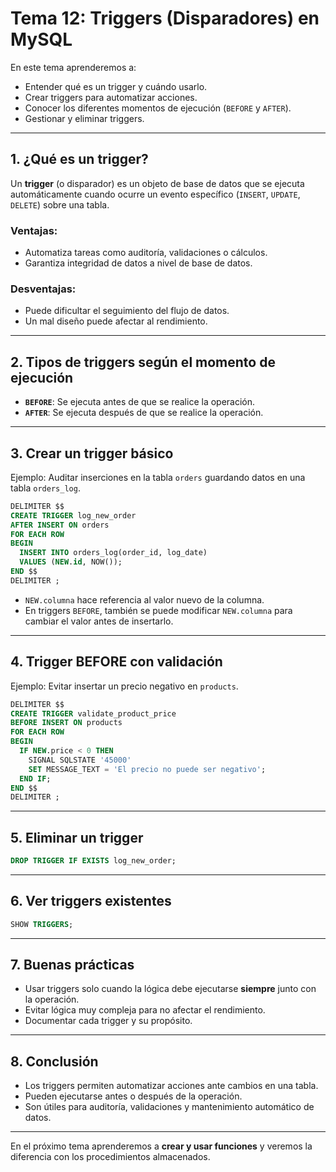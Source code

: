 # **Tema 12: Triggers (Disparadores) en MySQL**

En este tema aprenderemos a:

- Entender qué es un trigger y cuándo usarlo.
- Crear triggers para automatizar acciones.
- Conocer los diferentes momentos de ejecución (`BEFORE` y `AFTER`).
- Gestionar y eliminar triggers.

---

## **1. ¿Qué es un trigger?**

Un **trigger** (o disparador) es un objeto de base de datos que se ejecuta automáticamente cuando ocurre un evento específico (`INSERT`, `UPDATE`, `DELETE`) sobre una tabla.

### **Ventajas:**

- Automatiza tareas como auditoría, validaciones o cálculos.
- Garantiza integridad de datos a nivel de base de datos.

### **Desventajas:**

- Puede dificultar el seguimiento del flujo de datos.
- Un mal diseño puede afectar al rendimiento.

---

## **2. Tipos de triggers según el momento de ejecución**

- **`BEFORE`**: Se ejecuta antes de que se realice la operación.
- **`AFTER`**: Se ejecuta después de que se realice la operación.

---

## **3. Crear un trigger básico**

Ejemplo: Auditar inserciones en la tabla `orders` guardando datos en una tabla `orders_log`.

```sql
DELIMITER $$
CREATE TRIGGER log_new_order
AFTER INSERT ON orders
FOR EACH ROW
BEGIN
  INSERT INTO orders_log(order_id, log_date)
  VALUES (NEW.id, NOW());
END $$
DELIMITER ;
```

- `NEW.columna` hace referencia al valor nuevo de la columna.
- En triggers `BEFORE`, también se puede modificar `NEW.columna` para cambiar el valor antes de insertarlo.

---

## **4. Trigger BEFORE con validación**

Ejemplo: Evitar insertar un precio negativo en `products`.

```sql
DELIMITER $$
CREATE TRIGGER validate_product_price
BEFORE INSERT ON products
FOR EACH ROW
BEGIN
  IF NEW.price < 0 THEN
    SIGNAL SQLSTATE '45000'
    SET MESSAGE_TEXT = 'El precio no puede ser negativo';
  END IF;
END $$
DELIMITER ;
```

---

## **5. Eliminar un trigger**

```sql
DROP TRIGGER IF EXISTS log_new_order;
```

---

## **6. Ver triggers existentes**

```sql
SHOW TRIGGERS;
```

---

## **7. Buenas prácticas**

- Usar triggers solo cuando la lógica debe ejecutarse **siempre** junto con la operación.
- Evitar lógica muy compleja para no afectar el rendimiento.
- Documentar cada trigger y su propósito.

---

## **8. Conclusión**

- Los triggers permiten automatizar acciones ante cambios en una tabla.
- Pueden ejecutarse antes o después de la operación.
- Son útiles para auditoría, validaciones y mantenimiento automático de datos.

---

En el próximo tema aprenderemos a **crear y usar funciones** y veremos la diferencia con los procedimientos almacenados.
